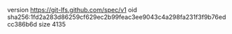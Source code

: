 version https://git-lfs.github.com/spec/v1
oid sha256:1fd2a283d86259cf629ec2b99feac3ee9043c4a298fa231f3f9b76edcc386b6d
size 4135
